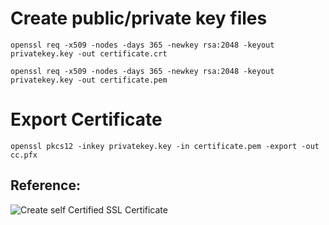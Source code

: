 # Create public/private key files

```
openssl req -x509 -nodes -days 365 -newkey rsa:2048 -keyout privatekey.key -out certificate.crt
```

```
openssl req -x509 -nodes -days 365 -newkey rsa:2048 -keyout privatekey.key -out certificate.pem
```


# Export Certificate

```
openssl pkcs12 -inkey privatekey.key -in certificate.pem -export -out cc.pfx
```

## Reference:

![Create self Certified SSL Certificate](https://github.com/narottamgoyal/file-share/blob/main/Create%20self%20Certified%20SSL%20Certificate.gif)
